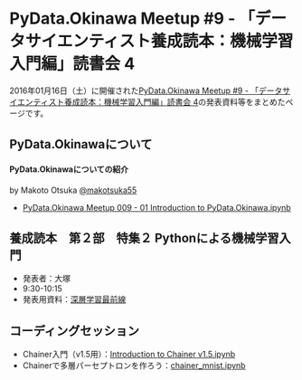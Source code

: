 # PyData.Okinawa Meetup #9 - 「データサイエンティスト養成読本：機械学習入門編」読書会 4

2016年01月16日（土）に開催された[PyData.Okinawa Meetup #9 - 「データサイエンティスト養成読本：機械学習入門編」読書会 4](http://pydataokinawa.connpass.com/event/24769/)の発表資料等をまとめたページです。

## PyData.Okinawaについて

#### PyData.Okinawaについての紹介
by Makoto Otsuka [@makotsuka55](https://twitter.com/makotsuka55)

- [PyData.Okinawa Meetup 009 - 01 Introduction to PyData.Okinawa.ipynb](https://github.com/PyDataOkinawa/meetup009/blob/master/PyData.Okinawa%20Meetup%20009%20-%2001%20Introduction%20to%20PyData.Okinawa.ipynb)

## 養成読本　第２部　特集２ Pythonによる機械学習入門

- 発表者：大塚
- 9:30-10:15
- 発表用資料：[深層学習最前線](https://github.com/PyDataOkinawa/meetup009/blob/master/deep_learning_okinawa.pdf)

## コーディングセッション

- Chainer入門（v1.5用）：[Introduction to Chainer v1.5.ipynb](https://github.com/PyDataOkinawa/meetup009/blob/master/chainer_tutorial/Introduction%20to%20Chainer%20v1.5.ipynb)
- Chainerで多層パーセプトロンを作ろう：[chainer_mnist.ipynb](https://github.com/PyDataOkinawa/meetup009/blob/master/chainer_tutorial/mnist/chainer_mnist.ipynb)
